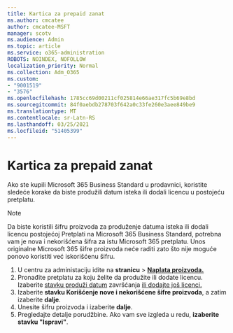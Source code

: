 ```yaml
---
title: Kartica za prepaid zanat
ms.author: cmcatee
author: cmcatee-MSFT
manager: scotv
ms.audience: Admin
ms.topic: article
ms.service: o365-administration
ROBOTS: NOINDEX, NOFOLLOW
localization_priority: Normal
ms.collection: Adm_O365
ms.custom:
- "9001519"
- "3576"
ms.openlocfilehash: 1785cc69d00211cf025814e66ae317fc5b69e8bd
ms.sourcegitcommit: 84f0aebdb278703f642a0c33fe260e3aee849be9
ms.translationtype: MT
ms.contentlocale: sr-Latn-RS
ms.lasthandoff: 03/25/2021
ms.locfileid: "51405399"
---
```

# <a name="retail-prepaid-card"></a>Kartica za prepaid zanat

Ako ste kupili Microsoft 365 Business Standard u prodavnici, koristite sledeće korake da biste produžili datum isteka ili dodali licencu u postojeću pretplatu.

> [!NOTE]
> Da biste koristili šifru proizvoda za produženje datuma isteka ili dodali licencu postojećoj Pretplati na Microsoft 365 Business Standard, potrebna vam je nova i nekorišćena šifra za istu Microsoft 365 pretplatu. Unos originalne Microsoft 365 šifre proizvoda neće raditi zato što nije moguće ponovo koristiti već iskorišćenu šifru.

1. U centru za administaciju idite na **stranicu**  >  **[Naplata proizvoda.](https://go.microsoft.com/fwlink/p/?linkid=842054)**
2. Pronađite pretplatu za koju želite da produžite ili dodate licencu. Izaberite [stavku produži datum](https://go.microsoft.com/fwlink/p/?linkid=842054) završćanja [ili dodajte još licenci.](https://go.microsoft.com/fwlink/p/?linkid=842054)
3. Izaberite **stavku Korišćenje nove i nekorišćene šifre proizvoda**, a zatim izaberite **dalje**.
4. Unesite šifru proizvoda i izaberite **dalje**.
5. Pregledajte detalje porudžbine. Ako vam sve izgleda u redu, **izaberite stavku "Ispravi"**.